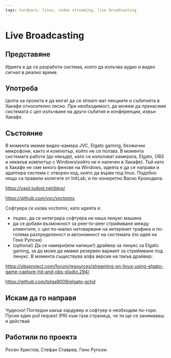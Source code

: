 ```yaml
---
tags: hardware, linux, video streaming, live broadcasting
---
```

# Live Broadcasting

## Представяне

Идеята е да се разработи система, която да излъчва аудио и видео сигнал в реално време. 

## Употреба
Целта на проекта е да могат да се stream-ват лекциите и събитията в Хакафе относително лесно. При необходимост, да можем да пренасяме системата с цел излъчване на други събития и конференции, извън Хакафе.

## Състояние

В момента имаме видео-камера JVC, Elgato gaming, безжични микрофони, както и компютър, който не се ползва. В момента системата работи (до някъде), като се използват камерата, Elgato, OBS и някакъв компютър с Windows(който не е наличен в Хакафе). Тъй като в Хакафе не сме много фенове на Windows, идеята е да се направи и адаптира система с отворен код, която да върви под linux. Подобно нещо са правили колегите от InitLab, и по-конкретно Васко Крокодила.

https://vasil.ludost.net/blog/ 

https://github.com/voc/voctomix

Софтуера се казва voctomix, като идеята е:
- първо, да се интегрира софтуера на наша линукс машина
- да се добави възможност за peer-to-peer стриймване между клиентите, с цел по-малко натоварване на интеренет трафика и по-голяма разпределеност и автономност на системата (по идея на Гено Рупски)
- (optional) Да се намери(или напише!) драйвер за линукс за Elgato gaming, за да може да имаме резервен вариант за стриймване под линукс. В момента съществува алфа версия на такъв драйвер: 

https://obsproject.com/forum/resources/streaming-on-linux-using-elgato-game-capture-hd-and-obs-studio.294/

https://github.com/tolga9009/elgato-gchd

## Искам да го направя

Чудесно! Погледни какъв хардувер и софтуер е необходим по-горе. Пусни един pull request (PR) към тази страница, че ти ще се занимаваш и действай

## Работили по проекта

Росен Христов, Стефан Ставрев, Гено Рупски.

